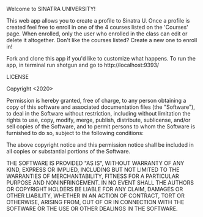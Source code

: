 Welcome to SINATRA UNIVERSITY!

This web app allows you to create a profile to Sinatra U. Once a profile is created feel free to enroll in one of the 4 courses listed on the 'Courses' page. When enrolled, only the user who enrolled in the class can edit or delete it altogether. Don't like the courses listed? Create a new one to enroll in! 

Fork and clone this app if you'd like to customize what happens. To run the app, in terminal run shotgun and go to http://localhost:9393/

LICENSE

Copyright <2020> <Andre Skeene>

Permission is hereby granted, free of charge, to any person obtaining a copy of this software and associated documentation files (the "Software"), to deal in the Software without restriction, including without limitation the rights to use, copy, modify, merge, publish, distribute, sublicense, and/or sell copies of the Software, and to permit persons to whom the Software is furnished to do so, subject to the following conditions:

The above copyright notice and this permission notice shall be included in all copies or substantial portions of the Software.

THE SOFTWARE IS PROVIDED "AS IS", WITHOUT WARRANTY OF ANY KIND, EXPRESS OR IMPLIED, INCLUDING BUT NOT LIMITED TO THE WARRANTIES OF MERCHANTABILITY, FITNESS FOR A PARTICULAR PURPOSE AND NONINFRINGEMENT. IN NO EVENT SHALL THE AUTHORS OR COPYRIGHT HOLDERS BE LIABLE FOR ANY CLAIM, DAMAGES OR OTHER LIABILITY, WHETHER IN AN ACTION OF CONTRACT, TORT OR OTHERWISE, ARISING FROM, OUT OF OR IN CONNECTION WITH THE SOFTWARE OR THE USE OR OTHER DEALINGS IN THE SOFTWARE.

